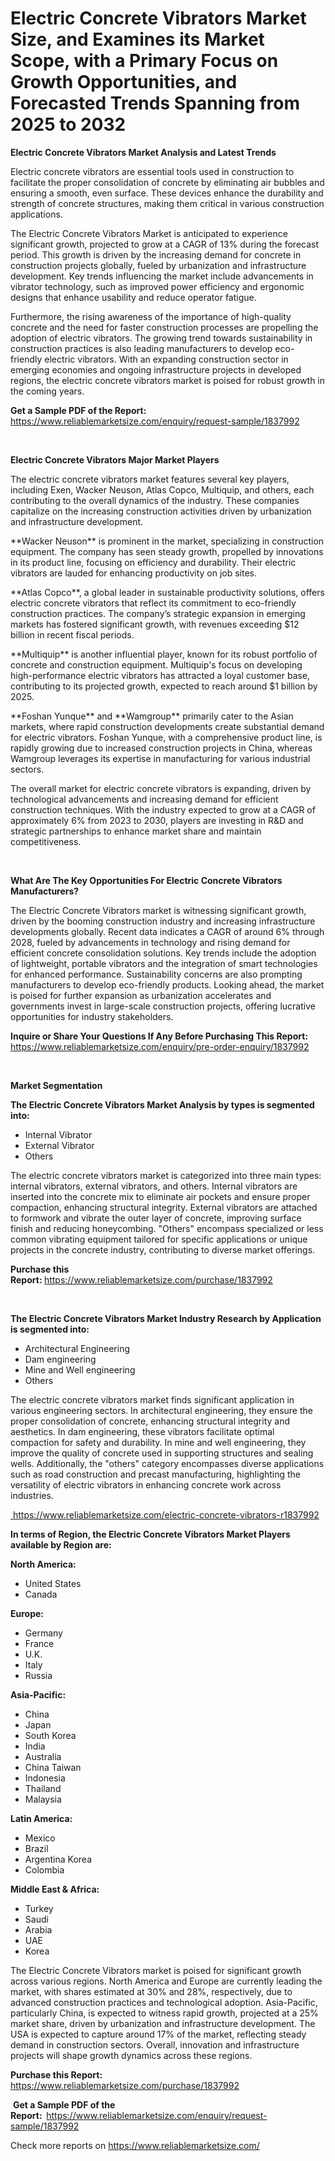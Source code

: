 <p><h1>Electric Concrete Vibrators Market Size, and Examines its Market Scope, with a Primary Focus on Growth Opportunities, and Forecasted Trends Spanning from 2025 to 2032</h1></p><p><strong>Electric Concrete Vibrators Market Analysis and Latest Trends</strong></p>
<p><p>Electric concrete vibrators are essential tools used in construction to facilitate the proper consolidation of concrete by eliminating air bubbles and ensuring a smooth, even surface. These devices enhance the durability and strength of concrete structures, making them critical in various construction applications.</p><p>The Electric Concrete Vibrators Market is anticipated to experience significant growth, projected to grow at a CAGR of 13% during the forecast period. This growth is driven by the increasing demand for concrete in construction projects globally, fueled by urbanization and infrastructure development. Key trends influencing the market include advancements in vibrator technology, such as improved power efficiency and ergonomic designs that enhance usability and reduce operator fatigue.</p><p>Furthermore, the rising awareness of the importance of high-quality concrete and the need for faster construction processes are propelling the adoption of electric vibrators. The growing trend towards sustainability in construction practices is also leading manufacturers to develop eco-friendly electric vibrators. With an expanding construction sector in emerging economies and ongoing infrastructure projects in developed regions, the electric concrete vibrators market is poised for robust growth in the coming years.</p></p>
<p><strong>Get a Sample PDF of the Report:&nbsp;</strong> <a href="https://www.reliablemarketsize.com/enquiry/request-sample/1837992?utm_campaign=3016&utm_medium=2&utm_source=Github&utm_content=ia&utm_term=12042025&utm_id=electric-concrete-vibrators">https://www.reliablemarketsize.com/enquiry/request-sample/1837992</a></p>
<p>&nbsp;</p>
<p><strong>Electric Concrete Vibrators Major Market Players</strong></p>
<p><p>The electric concrete vibrators market features several key players, including Exen, Wacker Neuson, Atlas Copco, Multiquip, and others, each contributing to the overall dynamics of the industry. These companies capitalize on the increasing construction activities driven by urbanization and infrastructure development.</p><p>**Wacker Neuson** is prominent in the market, specializing in construction equipment. The company has seen steady growth, propelled by innovations in its product line, focusing on efficiency and durability. Their electric vibrators are lauded for enhancing productivity on job sites.</p><p>**Atlas Copco**, a global leader in sustainable productivity solutions, offers electric concrete vibrators that reflect its commitment to eco-friendly construction practices. The company’s strategic expansion in emerging markets has fostered significant growth, with revenues exceeding $12 billion in recent fiscal periods.</p><p>**Multiquip** is another influential player, known for its robust portfolio of concrete and construction equipment. Multiquip's focus on developing high-performance electric vibrators has attracted a loyal customer base, contributing to its projected growth, expected to reach around $1 billion by 2025.</p><p>**Foshan Yunque** and **Wamgroup** primarily cater to the Asian markets, where rapid construction developments create substantial demand for electric vibrators. Foshan Yunque, with a comprehensive product line, is rapidly growing due to increased construction projects in China, whereas Wamgroup leverages its expertise in manufacturing for various industrial sectors.</p><p>The overall market for electric concrete vibrators is expanding, driven by technological advancements and increasing demand for efficient construction techniques. With the industry expected to grow at a CAGR of approximately 6% from 2023 to 2030, players are investing in R&D and strategic partnerships to enhance market share and maintain competitiveness.</p></p>
<p>&nbsp;</p>
<p><strong>What Are The Key Opportunities For Electric Concrete Vibrators Manufacturers?</strong></p>
<p><p>The Electric Concrete Vibrators market is witnessing significant growth, driven by the booming construction industry and increasing infrastructure developments globally. Recent data indicates a CAGR of around 6% through 2028, fueled by advancements in technology and rising demand for efficient concrete consolidation solutions. Key trends include the adoption of lightweight, portable vibrators and the integration of smart technologies for enhanced performance. Sustainability concerns are also prompting manufacturers to develop eco-friendly products. Looking ahead, the market is poised for further expansion as urbanization accelerates and governments invest in large-scale construction projects, offering lucrative opportunities for industry stakeholders.</p></p>
<p><strong>Inquire or Share Your Questions If Any Before Purchasing This Report:</strong> <a href="https://www.reliablemarketsize.com/enquiry/pre-order-enquiry/1837992?utm_campaign=3016&utm_medium=2&utm_source=Github&utm_content=ia&utm_term=12042025&utm_id=electric-concrete-vibrators">https://www.reliablemarketsize.com/enquiry/pre-order-enquiry/1837992</a></p>
<p>&nbsp;</p>
<p><strong>Market Segmentation</strong></p>
<p><strong>The Electric Concrete Vibrators Market Analysis by types is segmented into:</strong></p>
<p><ul><li>Internal Vibrator</li><li>External Vibrator</li><li>Others</li></ul></p>
<p><p>The electric concrete vibrators market is categorized into three main types: internal vibrators, external vibrators, and others. Internal vibrators are inserted into the concrete mix to eliminate air pockets and ensure proper compaction, enhancing structural integrity. External vibrators are attached to formwork and vibrate the outer layer of concrete, improving surface finish and reducing honeycombing. "Others" encompass specialized or less common vibrating equipment tailored for specific applications or unique projects in the concrete industry, contributing to diverse market offerings.</p></p>
<p><strong>Purchase this Report:&nbsp;</strong><a href="https://www.reliablemarketsize.com/purchase/1837992?utm_campaign=3016&utm_medium=2&utm_source=Github&utm_content=ia&utm_term=12042025&utm_id=electric-concrete-vibrators">https://www.reliablemarketsize.com/purchase/1837992</a></p>
<p>&nbsp;</p>
<p><strong>The Electric Concrete Vibrators Market Industry Research by Application is segmented into:</strong></p>
<p><ul><li>Architectural Engineering</li><li>Dam engineering</li><li>Mine and Well engineering</li><li>Others</li></ul></p>
<p><p>The electric concrete vibrators market finds significant application in various engineering sectors. In architectural engineering, they ensure the proper consolidation of concrete, enhancing structural integrity and aesthetics. In dam engineering, these vibrators facilitate optimal compaction for safety and durability. In mine and well engineering, they improve the quality of concrete used in supporting structures and sealing wells. Additionally, the "others" category encompasses diverse applications such as road construction and precast manufacturing, highlighting the versatility of electric vibrators in enhancing concrete work across industries.</p></p>
<p><a href="https://www.reliablemarketsize.com/electric-concrete-vibrators-r1837992?utm_campaign=3016&utm_medium=2&utm_source=Github&utm_content=ia&utm_term=12042025&utm_id=electric-concrete-vibrators">&nbsp;https://www.reliablemarketsize.com/electric-concrete-vibrators-r1837992</a></p>
<p><strong>In terms of Region, the Electric Concrete Vibrators Market Players available by Region are:</strong></p>
<p>
    <p> <strong> North America: </strong>
        <ul>
            <li>United States</li>
            <li>Canada</li>
        </ul>
        </p> 
    <p> <strong> Europe: </strong>
        <ul>
            <li>Germany</li>
            <li>France</li>
            <li>U.K.</li>
            <li>Italy</li>
            <li>Russia</li>
        </ul>
        </p> 
    <p> <strong> Asia-Pacific: </strong>
        <ul>
            <li>China</li>
            <li>Japan</li>
            <li>South Korea</li>
            <li>India</li>
            <li>Australia</li>
            <li>China Taiwan</li>
            <li>Indonesia</li>
            <li>Thailand</li>
            <li>Malaysia</li>
        </ul>
        </p> 
    <p> <strong> Latin America: </strong>
        <ul>
            <li>Mexico</li>
            <li>Brazil</li>
            <li>Argentina Korea</li>
            <li>Colombia</li>
        </ul>
        </p> 
    <p> <strong> Middle East & Africa: </strong>
        <ul>
            <li>Turkey</li>
            <li>Saudi</li>
            <li>Arabia</li>
            <li>UAE</li>
            <li>Korea</li>
        </ul>
    </p>
    </p>
<p><p>The Electric Concrete Vibrators market is poised for significant growth across various regions. North America and Europe are currently leading the market, with shares estimated at 30% and 28%, respectively, due to advanced construction practices and technological adoption. Asia-Pacific, particularly China, is expected to witness rapid growth, projected at a 25% market share, driven by urbanization and infrastructure development. The USA is expected to capture around 17% of the market, reflecting steady demand in construction sectors. Overall, innovation and infrastructure projects will shape growth dynamics across these regions.</p></p>
<p><strong>Purchase this Report: </strong><a href="https://www.reliablemarketsize.com/purchase/1837992?utm_campaign=3016&utm_medium=2&utm_source=Github&utm_content=ia&utm_term=12042025&utm_id=electric-concrete-vibrators">https://www.reliablemarketsize.com/purchase/1837992</a></p>
<p>&nbsp;<strong>Get a Sample PDF of the Report:&nbsp;&nbsp;</strong><a href="https://www.reliablemarketsize.com/enquiry/request-sample/1837992?utm_campaign=3016&utm_medium=2&utm_source=Github&utm_content=ia&utm_term=12042025&utm_id=electric-concrete-vibrators">https://www.reliablemarketsize.com/enquiry/request-sample/1837992</a></p>
<p><strong></strong></p>
<p>Check more reports on <a href="https://www.reliablemarketsize.com/?utm_campaign=3016&utm_medium=2&utm_source=Github&utm_content=ia&utm_term=12042025&utm_id=electric-concrete-vibrators">https://www.reliablemarketsize.com/</a></p>